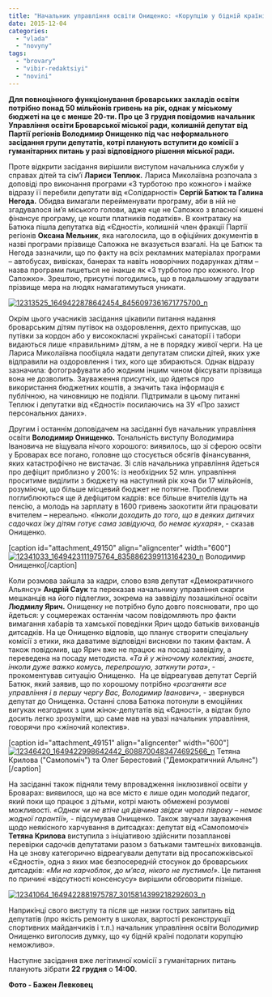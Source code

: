 ```yaml
---
title: "Начальник управління освіти Онищенко: «Корупцію у бідній країні подолати неможливо»"
date: 2015-12-04
categories: 
  - "vlada"
  - "novyny"
tags: 
  - "brovary"
  - "vibir-redaktsiyi"
  - "novini"
---
```


**Для повноцінного функціонування броварських закладів освіти потрібно понад 50 мільйонів гривень на рік, однак у міському бюджеті на це є менше 20-ти. Про це 3 грудня повідомив начальник Управління освіти Броварської міської ради, колишній депутат від Партії регіонів Володимир Онищенко під час неформального засідання групи депутатів, котрі планують вступити до комісії з гуманітарних питань у разі відповідного рішення міської ради.**     

Проте відкрити засідання вирішили виступом начальника служби у справах дітей та сім’ї **Лариси Теплюк.** Лариса Миколаївна розпочала з доповіді про виконання програми «З турботою про кожного» і майже відразу її перебили депутати від «Солідарності» **Сергій Батюк та Галина Негода.** Обидва вимагали перейменувати програму, аби в ній не згадувалося ім’я міського голови, адже «це не Сапожко з власної кишені фінансує програму, це кошти платників податків». В контратаку на Батюка пішла депутатка від «Єдності», колишній член фракції Партії регіонів **Оксана Мельник**, яка наголосила, що в офіційних документів в назві програми прізвище Сапожка не вказується взагалі. На це Батюк та Негода зазначили, що по факту на всіх рекламних матеріалах програми – автобусах, вивісках, банерах та навіть новорічних подарунках дітям – назва програми пишеться не інакше як «З турботою про кожного. Ігор Сапожко». Зрештою, присутні погодились, що в подальшому згадувати прізвище мера на людях намагатимуться уникати.

[![12313525_1649422878642454_8456097361671775700_n](https://mpz.brovary.org/wp-content/uploads/2015/12/12313525_1649422878642454_8456097361671775700_n.jpg)](https://mpz.brovary.org/nachalnyk-upravlinnya-osvity-onyshhenko-koruptsiyu-u-bidnij-krayini-podolaty-ne-mozhlyvo/12313525_1649422878642454_8456097361671775700_n/)

Окрім цього учасників засідання цікавили питання надання броварським дітям путівок на оздоровлення, дехто припускав, що путівки за кордон або у висококласні українські санаторії і табори видаються лише «правильним» дітям, а не в порядку живої черги. На це Лариса Миколаївна пообіцяла надати депутатам списки дітей, яких уже відправили на оздоровлення і тих, кого ще збираються. Однак відразу зазначила: фотографувати або жодним іншим чином фіксувати прізвища вона не дозволить. Зауваження присутніх, що йдеться про використання бюджетних коштів, а значить така інформація є публічною, на чиновницю не подіяли. Підтримали в цьому питанні Теплюк і депутатки від «Єдності» посилаючись на ЗУ «Про захист персональних даних».

Другим і останнім доповідачем на засіданні був начальник управління освіти **Володимир Онищенко.** Тональність виступу Володимира Івановича не віщувала нічого хорошого: виявилось, що зі сферою освіти у Броварах все погано, головне що стосується обсягів фінансування, яких катастрофічно не вистачає. Зі слів начальника управління йдеться про дефіцит приблизно у 200%: із необхідних 52 млн. управління проситиме виділити з бюджету на наступний рік хоча би 17 мільйонів, розуміючи, що більше місцевий бюджет не потягне. Проблеми поглиблюються ще й дефіцитом кадрів: все більше вчителів ідуть на пенсію, а молодь на зарплату в 1600 гривень заохотити йти працювати вчителем – нереально. _«Інколи доходить до того, що в деяких дитячих садочках їжу дітям готує сама завідуюча, бо немає кухаря»_, - сказав Онищенко.

\[caption id="attachment\_49150" align="aligncenter" width="600"\][![12341033_1649423111975764_8358862399113164230_n](https://mpz.brovary.org/wp-content/uploads/2015/12/12341033_1649423111975764_8358862399113164230_n.jpg)](https://mpz.brovary.org/nachalnyk-upravlinnya-osvity-onyshhenko-koruptsiyu-u-bidnij-krayini-podolaty-ne-mozhlyvo/12341033_1649423111975764_8358862399113164230_n/) Володимир Онищенко\[/caption\]

Коли розмова зайшла за кадри, слово взяв депутат «Демократичного Альянсу» **Андрій Саук** та переказав начальнику управління скарги мешканців на його підлеглих, зокрема на заввіділу позашкільної освіти **Людмилу Ярич.** Онищенку не потрібно було довго пояснювати, про що йдеться: у соцмережах останнім часом повідомляють про факти вимагання хабарів та хамської поведінки Ярич щодо батьків вихованців дитсадків. На це Онищенко відповів, що планує створити спеціальну комісії з етики, яка даватиме відповідні висновки по таким фактам. А також повідомив, що Ярич вже не працює на посаді заввіділу, а переведена на посаду методиста. _«Та й у жіночому колективі, знаєте, інколи дуже важко комусь, перепрошую, заткнути рота»_, - прокоментував ситуацію Онищенко.  На це відреагував депутат Сергій Батюк, який заявив, що по хорошому потрібно _«розганяти все управління і в першу чергу Вас, Володимир Іванович»_, - звернувся депутат до Онищенка. Останні слова Батюка потонули в емоційних вигуках незгодних з цим жінок-депутатів від «Єдності», а відтак було досить легко зрозуміти, що саме мав на увазі начальник управління, говорячи про «жіночий колектив».

\[caption id="attachment\_49151" align="aligncenter" width="600"\][![12346420_1649422998642442_6088700483474692566_n](https://mpz.brovary.org/wp-content/uploads/2015/12/12346420_1649422998642442_6088700483474692566_n.jpg)](https://mpz.brovary.org/nachalnyk-upravlinnya-osvity-onyshhenko-koruptsiyu-u-bidnij-krayini-podolaty-ne-mozhlyvo/12346420_1649422998642442_6088700483474692566_n/) Тетяна Крилова ("Самопоміч") та Олег Берестовий ("Демократичний Альянс")\[/caption\]

На засіданні також підняли тему впровадження інклюзивної освіти у Броварах: виявилося, що на все місто є лише один молодий педагог, який поки що працює з дітьми, котрі мають обмежені розумові можливості. _«Однак чи не втіче ця дівчина звідси через півроку – немає жодної гарантії»,_ - підсумував Онищенко. Також звучали зауваження щодо неякісного харчування в дитсадках: депутат від «Самопомочі» **Тетяна Крилова** виступила з ініціативою здійснити позапланові перевірки садочків депутатами разом з батьками тамтешніх вихованців. На це знову категорично відреагували депутати від просапожківської «Єдності», одна з яких має безпосередній стосунок до броварських дитсадків: _«Ми на харчоблок, до м’яса, нікого не пустимо!»_. Це питання по причині «відсутності консенсусу» вирішили обговорити пізніше.

[![12341064_1649422881975787_3015814399218292603_n](https://mpz.brovary.org/wp-content/uploads/2015/12/12341064_1649422881975787_3015814399218292603_n.jpg)](https://mpz.brovary.org/nachalnyk-upravlinnya-osvity-onyshhenko-koruptsiyu-u-bidnij-krayini-podolaty-ne-mozhlyvo/12341064_1649422881975787_3015814399218292603_n/)

Наприкінці свого виступу та після ще низки гострих запитань від депутатів (про якість ремонту в школах, вартості реконструкції спортивних майданчиків і т.п.) начальник управління освіти Володимир Онищенко виголосив думку, що «у бідній країні подолати корупцію неможливо».

Наступне засідання вже легітимної комісії з гуманітарних питань планують зібрати **22 грудня** о **14:00**.

**Фото - Бажен Левковец**

